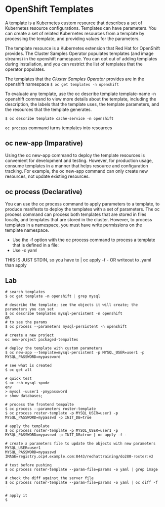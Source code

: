 # OpenShift Templates

A template is a Kubernetes custom resource that describes a set of Kubernetes resource
configurations. Templates can have parameters. You can create a set of related Kubernetes
resources from a template by processing the template, and providing values for the parameters.

The template resource is a Kubernetes extension that Red Hat for OpenShift provides. The Cluster
Samples Operator populates templates (and image streams) in the openshift namespace. You
can opt out of adding templates during installation, and you can restrict the list of templates that
the operator populates.

The templates that the *Cluster Samples Operator* provides are in the openshift namespace
`$ oc get templates -n openshift`

To evaluate any template, use the oc describe template template-name -n openshift
command to view more details about the template, including the description, the labels that the
template uses, the template parameters, and the resources that the template generates.

`$ oc describe template cache-service -n openshift`

`oc process` command turns templates into resources

## oc new-app (Imparative)
Using the oc new-app command to deploy the template resources is convenient for
development and testing. However, for production usage, consume templates in a manner that
helps resource and configuration tracking. For example, the oc new-app command can only
create new resources, not update existing resources.

## oc process (Declarative)
You can use the oc process command to apply parameters to a template, to produce manifests
to deploy the templates with a set of parameters. The oc process command can process both
templates that are stored in files locally, and templates that are stored in the cluster. However, to
process templates in a namespace, you must have write permissions on the template namespace.
- Use the -f option with the oc process command to process a template that is defined in a file:
- Use -o yaml

THIS IS JUST STDIN, so you have to | oc apply -f - OR writeout to .yaml than apply

## Lab

```
# search templates
$ oc get template -n openshift | grep mysql

# describe the template; see the objects it will create; the parameters you can set
$ oc describe templates mysql-persistent -n openshift
OR
# to see the params
$ oc process --parameters mysql-persistent -n openshift

# create a new project
oc new-project packaged-tempaltes

# deploy the template with custom parameters
$ oc new-app --template=mysql-persistent -p MYSQL_USER=user1 -p MYSQL_PASSWORD=mypassword

# see what is created
$ oc get all

# quick test
$ oc rsh mysql-<pod>
env
> mysql -uuser1 -pmypassword
> show databases;

# process the frontend tempalte
$ oc process --parameters roster-template
$ oc process roster-template -p MYSQL_USER=user1 -p MYSQL_PASSWORD=mypasswd -p INIT_DB=true

# apply the template
$ oc process roster-template -p MYSQL_USER=user1 -p MYSQL_PASSWORD=mypasswd -p INIT_DB=true | oc apply -f -

# create a parameters file to update the objects with new parameters
MYSQL_USER=user1
MYSQL_PASSWORD=mypasswd
IMAGE=registry.ocp4.example.com:8443/redhattraining/do280-roster:v2

# test before pushing
$ oc process roster-template --param-file=params -o yaml | grep image

# check the diff against the server file
$ oc process roster-template --param-file=params -o yaml | oc diff -f -

# apply it
$
```